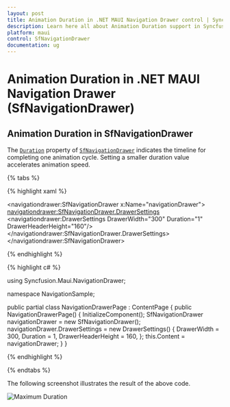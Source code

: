 ```yaml
---
layout: post
title: Animation Duration in .NET MAUI Navigation Drawer control | Syncfusion
description: Learn here all about Animation Duration support in Syncfusion .NET MAUI Navigation Drawer (SfNavigationDrawer) control and more.
platform: maui
control: SfNavigationDrawer
documentation: ug
---
```

# Animation Duration in .NET MAUI Navigation Drawer (SfNavigationDrawer)

## Animation Duration in SfNavigationDrawer

The [`Duration`]() property of [`SfNavigationDrawer`]() indicates the timeline for completing one animation cycle. Setting a smaller duration value accelerates animation speed.

{% tabs %}

{% highlight xaml %}

<navigationdrawer:SfNavigationDrawer x:Name="navigationDrawer">
    <navigationdrawer:SfNavigationDrawer.DrawerSettings>
        <navigationdrawer:DrawerSettings DrawerWidth="300"
                                         Duration="1"
                                         DrawerHeaderHeight="160"/>
    </navigationdrawer:SfNavigationDrawer.DrawerSettings>
</navigationdrawer:SfNavigationDrawer>

{% endhighlight %}

{% highlight c# %}

using Syncfusion.Maui.NavigationDrawer;

namespace NavigationSample;

public partial class NavigationDrawerPage : ContentPage
{
	public NavigationDrawerPage()
	{
		InitializeComponent();
        SfNavigationDrawer navigationDrawer = new SfNavigationDrawer();
        navigationDrawer.DrawerSettings = new DrawerSettings()
        {
            DrawerWidth = 300,
            Duration = 1,
            DrawerHeaderHeight = 160,
        };
        this.Content = navigationDrawer;
    }
}

    
{% endhighlight %}

{% endtabs %}


The following screenshot illustrates the result of the above code.

![Maximum Duration]()


